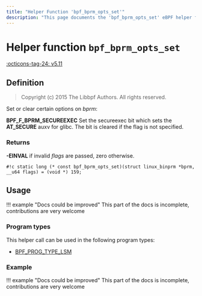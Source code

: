 ```yaml
---
title: "Helper Function 'bpf_bprm_opts_set'"
description: "This page documents the 'bpf_bprm_opts_set' eBPF helper function, including its definition, usage, program types that can use it, and examples."
---
```

# Helper function `bpf_bprm_opts_set`

<!-- [FEATURE_TAG](bpf_bprm_opts_set) -->
[:octicons-tag-24: v5.11](https://github.com/torvalds/linux/commit/3f6719c7b62f0327c9091e26d0da10e65668229e)
<!-- [/FEATURE_TAG] -->

## Definition

> Copyright (c) 2015 The Libbpf Authors. All rights reserved.


<!-- [HELPER_FUNC_DEF] -->
Set or clear certain options on _bprm_:

**BPF_F_BPRM_SECUREEXEC** Set the secureexec bit which sets the **AT_SECURE** auxv for glibc. The bit is cleared if the flag is not specified.

### Returns

**-EINVAL** if invalid _flags_ are passed, zero otherwise.

`#!c static long (* const bpf_bprm_opts_set)(struct linux_binprm *bprm, __u64 flags) = (void *) 159;`
<!-- [/HELPER_FUNC_DEF] -->

## Usage

!!! example "Docs could be improved"
    This part of the docs is incomplete, contributions are very welcome

### Program types

This helper call can be used in the following program types:

<!-- DO NOT EDIT MANUALLY -->
<!-- [HELPER_FUNC_PROG_REF] -->
 * [BPF_PROG_TYPE_LSM](../program-type/BPF_PROG_TYPE_LSM.md)
<!-- [/HELPER_FUNC_PROG_REF] -->

### Example

!!! example "Docs could be improved"
    This part of the docs is incomplete, contributions are very welcome
